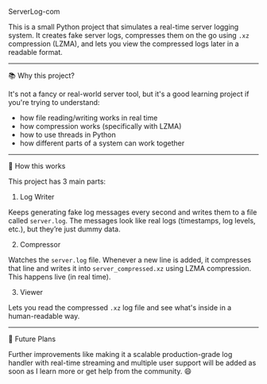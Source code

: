 ServerLog-com

This is a small Python project that simulates a real-time server logging system.
It creates fake server logs, compresses them on the go using `.xz` compression (LZMA), and lets you view the compressed logs later in a readable format.

---

 📚 Why this project?

It's not a fancy or real-world server tool, but it's a good learning project if you're trying to understand:

* how file reading/writing works in real time
* how compression works (specifically with LZMA)
* how to use threads in Python
* how different parts of a system can work together

---

 🔧 How this works

This project has 3 main parts:

 1. Log Writer

Keeps generating fake log messages every second and writes them to a file called `server.log`.
The messages look like real logs (timestamps, log levels, etc.), but they’re just dummy data.

 2. Compressor

Watches the `server.log` file.
Whenever a new line is added, it compresses that line and writes it into `server_compressed.xz` using LZMA compression.
This happens live (in real time).

 3. Viewer

Lets you read the compressed `.xz` log file and see what's inside in a human-readable way.

---

🚀 Future Plans

Further improvements like making it a scalable production-grade log handler with real-time streaming and multiple user support will be added as soon as I learn more or get help from the community. 😄


